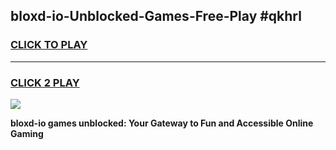 
## bloxd-io-Unblocked-Games-Free-Play #qkhrl
<h3>
<a href="https://us.freeplayer.one?title=bloxd-io&ref=9M">CLICK TO PLAY</a></h3>
<hr>

<h3>
<a href="https://us.freeplayer.one?title=bloxd-io&ref=9M">CLICK 2 PLAY</a>
  
</h3>

<a href="https://us.freeplayer.one?title=bloxd-io&ref=9M"><img src="https://clearcache.store/games.png"></a>


**bloxd-io games unblocked: Your Gateway to Fun and Accessible Online Gaming**
